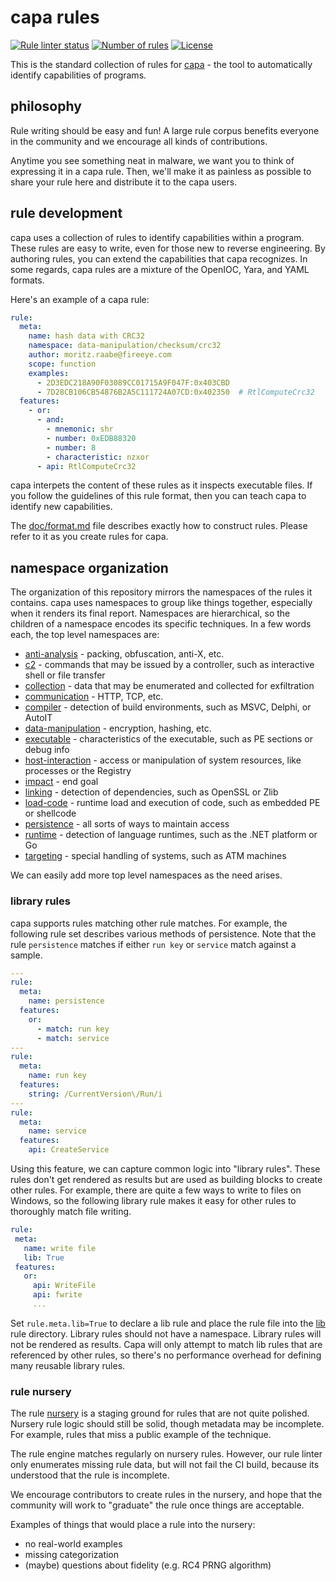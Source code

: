 # capa rules

[![Rule linter status](https://github.com/fireeye/capa-rules/workflows/CI/badge.svg)](https://github.com/fireeye/capa-rules/actions?query=workflow%3A%22CI%22)
[![Number of rules](https://img.shields.io/badge/rules-419-blue.svg)](rules)
[![License](https://img.shields.io/badge/license-Apache--2.0-green.svg)](LICENSE.txt)

This is the standard collection of rules for [capa](https://github.com/fireeye/capa) - the tool to automatically identify capabilities of programs.

## philosophy
Rule writing should be easy and fun! 
A large rule corpus benefits everyone in the community and we encourage all kinds of contributions.

Anytime you see something neat in malware, we want you to think of expressing it in a capa rule.
Then, we'll make it as painless as possible to share your rule here and distribute it to the capa users.

## rule development

capa uses a collection of rules to identify capabilities within a program.
These rules are easy to write, even for those new to reverse engineering.
By authoring rules, you can extend the capabilities that capa recognizes.
In some regards, capa rules are a mixture of the OpenIOC, Yara, and YAML formats.

Here's an example of a capa rule:

```yaml
rule:
  meta:
    name: hash data with CRC32
    namespace: data-manipulation/checksum/crc32
    author: moritz.raabe@fireeye.com
    scope: function
    examples:
      - 2D3EDC218A90F03089CC01715A9F047F:0x403CBD
      - 7D28CB106CB54876B2A5C111724A07CD:0x402350  # RtlComputeCrc32
  features:
    - or:
      - and:
        - mnemonic: shr
        - number: 0xEDB88320
        - number: 8
        - characteristic: nzxor
      - api: RtlComputeCrc32
```

capa interpets the content of these rules as it inspects executable files.
If you follow the guidelines of this rule format, then you can teach capa to identify new capabilities.

The [doc/format.md](./doc/format.md) file describes exactly how to construct rules.
Please refer to it as you create rules for capa.


## namespace organization

The organization of this repository mirrors the namespaces of the rules it contains. 
capa uses namespaces to group like things together, especially when it renders its final report.
Namespaces are hierarchical, so the children of a namespace encodes its specific techniques.
In a few words each, the top level namespaces are:

  - [anti-analysis](./anti-analysis/) - packing, obfuscation, anti-X, etc.
  - [c2](./c2/) - commands that may be issued by a controller, such as interactive shell or file transfer
  - [collection](./collection/) - data that may be enumerated and collected for exfiltration
  - [communication](./communication/) - HTTP, TCP, etc.
  - [compiler](./compiler/) - detection of build environments, such as MSVC, Delphi, or AutoIT
  - [data-manipulation](./data-manipulation/) - encryption, hashing, etc.
  - [executable](./executable/) - characteristics of the executable, such as PE sections or debug info
  - [host-interaction](./host-interaction/) - access or manipulation of system resources, like processes or the Registry
  - [impact](./impact/) - end goal
  - [linking](./linking/) - detection of dependencies, such as OpenSSL or Zlib
  - [load-code](./load-code/) - runtime load and execution of code, such as embedded PE or shellcode
  - [persistence](./persistence/) - all sorts of ways to maintain access
  - [runtime](./runtime/) - detection of language runtimes, such as the .NET platform or Go
  - [targeting](./targeting/) - special handling of systems, such as ATM machines
  
We can easily add more top level namespaces as the need arises. 


### library rules
capa supports rules matching other rule matches. 
For example, the following rule set describes various methods of persistence.
Note that the rule `persistence` matches if either `run key` or `service` match against a sample.

```yaml
---
rule:
  meta:
    name: persistence
  features:
    or:
      - match: run key
      - match: service
---
rule:
  meta:
    name: run key
  features:
    string: /CurrentVersion\/Run/i
---
rule:
  meta:
    name: service
  features:
    api: CreateService
```

Using this feature, we can capture common logic into "library rules".
These rules don't get rendered as results but are used as building blocks to create other rules.
For example, there are quite a few ways to write to files on Windows, 
 so the following library rule makes it easy for other rules to thoroughly match file writing.
 
 ```yaml
rule:
  meta:
    name: write file
    lib: True
  features:
    or:
      api: WriteFile
      api: fwrite
      ...
 ```

Set `rule.meta.lib=True` to declare a lib rule and place the rule file into the [lib](./lib/) rule directory.
Library rules should not have a namespace.
Library rules will not be rendered as results.
Capa will only attempt to match lib rules that are referenced by other rules, 
 so there's no performance overhead for defining many reusable library rules.

### rule nursery
The rule [nursery](https://github.com/fireeye/capa-rules/tree/master/nursery) is a staging ground for rules that are not quite polished. Nursery rule logic should still be solid, though metadata may be incomplete. For example, rules that miss a public example of the technique.

The rule engine matches regularly on nursery rules. However, our rule linter only enumerates missing rule data, but will not fail the CI build, because its understood that the rule is incomplete.

We encourage contributors to create rules in the nursery, and hope that the community will work to "graduate" the rule once things are acceptable.

Examples of things that would place a rule into the nursery:
  - no real-world examples
  - missing categorization
  - (maybe) questions about fidelity (e.g. RC4 PRNG algorithm)
